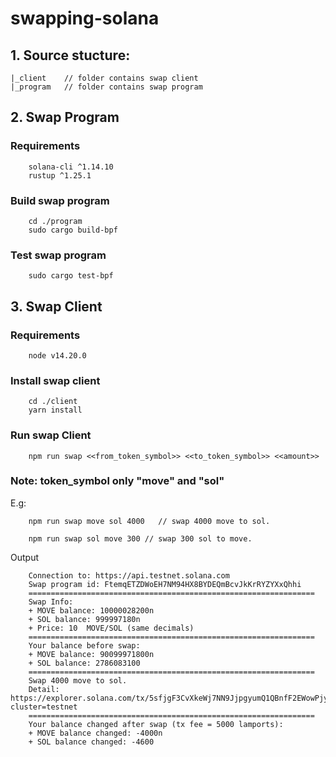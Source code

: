 # swapping-solana
## 1. Source stucture:
```
|_client    // folder contains swap client
|_program   // folder contains swap program
```
## 2. Swap Program
### Requirements
```
    solana-cli ^1.14.10
    rustup ^1.25.1
```
### Build swap program
```
    cd ./program
    sudo cargo build-bpf
```
### Test swap program
```
    sudo cargo test-bpf
```

## 3. Swap Client
### Requirements
```
    node v14.20.0
```

### Install swap client
```
    cd ./client
    yarn install
```

### Run swap Client
```
    npm run swap <<from_token_symbol>> <<to_token_symbol>> <<amount>>
```

### Note: token_symbol only "move" and "sol"
E.g:
```
    npm run swap move sol 4000   // swap 4000 move to sol.

    npm run swap sol move 300 // swap 300 sol to move.
```

Output
```
    Connection to: https://api.testnet.solana.com
    Swap program id: FtemqETZDWoEH7NM94HX8BYDEQmBcvJkKrRYZYXxQhhi
    ================================================================
    Swap Info:
    + MOVE balance: 10000028200n
    + SOL balance: 999997180n
    + Price: 10  MOVE/SOL (same decimals)
    ================================================================
    Your balance before swap:
    + MOVE balance: 90099971800n
    + SOL balance: 2786083100
    ================================================================
    Swap 4000 move to sol.
    Detail: https://explorer.solana.com/tx/5sfjgF3CvXkeWj7NN9JjpgyumQ1QBnfF2EWowPjyNJzTvo4fsC7KmBYQwDT1fbNVVPUmbdEdgSHVM7Av7WcZWFBY?cluster=testnet
    ================================================================
    Your balance changed after swap (tx fee = 5000 lamports):
    + MOVE balance changed: -4000n
    + SOL balance changed: -4600
```
